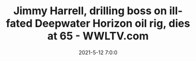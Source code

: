 ---
"title": "Jimmy Harrell, drilling boss on ill-fated Deepwater Horizon oil rig, dies at 65 - WWLTV.com"
"date": "2021-5-12 7:0:0"
"feed_name": "GOOGLENEWS"
"feed_website": "https://news.google.com/search?q=drilling%2Bincident&hl=en-US&gl=US&ceid=US:en"
"feed_rss": "https://news.google.com/rss/search?q=drilling%2Bincident&hl=en-US&gl=US&ceid=US:en"
"link": "https://www.wwltv.com/article/news/jimmy-harrell-drilling-boss-on-ill-fated-deepwater-horizon-oil-rig-dies-at-65/289-16e18b3b-9ec2-4834-887b-25fb17084dd8"
"file": "_posts/2021-5-12-7-0-0_GOOGLENEWS_de296f41c9997244f0f5703c1a20082f55ea076d.md"
"accident": "1"
"drilling": "1"
"dead": "1"
"injured": "0"
---